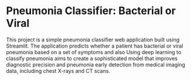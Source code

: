 # Pneumonia Classifier: Bacterial or Viral #
This project is a simple pneumonia classifier web application built using Streamlit. The application predicts whether a patient has bacterial or viral pneumonia based on a set of symptoms and also Using deep learning to classify pneumonia aims to create a sophisticated model that improves diagnostic precision and pneumonia early
detection from medical imaging data, including chest X-rays and CT scans.


